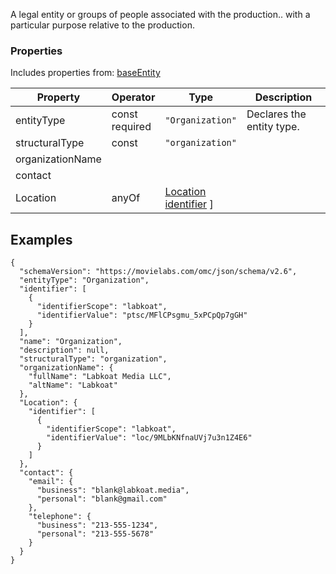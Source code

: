 A legal entity or groups of people associated with the production.. with a particular purpose relative to the production.
### Properties
Includes properties from: [baseEntity](../core/baseEntity.md)

| Property         | Operator          | Type                                                                           | Description               |
| ---------------- | ----------------- | ------------------------------------------------------------------------------ | ------------------------- |
| entityType       | const<br>required | `"Organization"`                                                               | Declares the entity type. |
| structuralType   | const             | `"organization"`                                                               |                           |
| organizationName |                   |                                                                                |                           |
| contact          |                   |                                                                                |                           |
| Location         | anyOf             | [Location](./Location.md) <br>[identifier](../Utility/Utility.md#identifier) ] |                           |



## Examples

```JSON{  
{  
  "schemaVersion": "https://movielabs.com/omc/json/schema/v2.6",  
  "entityType": "Organization",  
  "identifier": [  
    {  
      "identifierScope": "labkoat",  
      "identifierValue": "ptsc/MFlCPsgmu_5xPCpQp7gGH"  
    }  
  ],  
  "name": "Organization",  
  "description": null,  
  "structuralType": "organization",  
  "organizationName": {  
    "fullName": "Labkoat Media LLC",  
    "altName": "Labkoat"  
  },  
  "Location": {  
    "identifier": [  
      {  
        "identifierScope": "labkoat",  
        "identifierValue": "loc/9MLbKNfnaUVj7u3n1Z4E6"  
      }  
    ]  
  },  
  "contact": {  
    "email": {  
      "business": "blank@labkoat.media",  
      "personal": "blank@gmail.com"  
    },  
    "telephone": {  
      "business": "213-555-1234",  
      "personal": "213-555-5678"  
    }  
  }  
}
```
